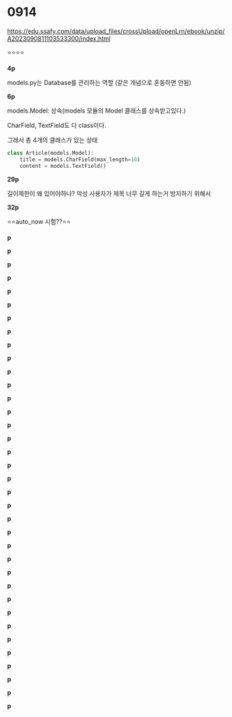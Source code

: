 # 0914

https://edu.ssafy.com/data/upload_files/crossUpload/openLrn/ebook/unzip/A2023090811103533300/index.html



⭐⭐⭐⭐



**4p**

models.py는 Database를 관리하는 역할 (같은 개념으로 혼동하면 안됨)



**6p**

models.Model: 상속(models 모듈의 Model 클래스를 상속받고있다.)

CharField, TextField도 다 class이다.

그래서 총 4개의 클래스가 있는 상태

```python
class Article(models.Model):
    title = models.CharField(max_length=10)
    content = models.TextField()
```



**29p**

길이제한이 왜 있어야하나? 악성 사용자가 제목 너무 길게 하는거 방지하기 위해서



**32p**

⭐⭐auto_now 시험??⭐⭐



**p**



**p**



**p**



**p**



**p**



**p**



**p**



**p**



**p**



**p**



**p**



**p**



**p**



**p**



**p**



**p**



**p**



**p**



**p**



**p**



**p**



**p**



**p**



**p**



**p**



**p**



**p**



**p**



**p**



**p**



**p**



**p**



**p**



**p**



**p**



**p**



